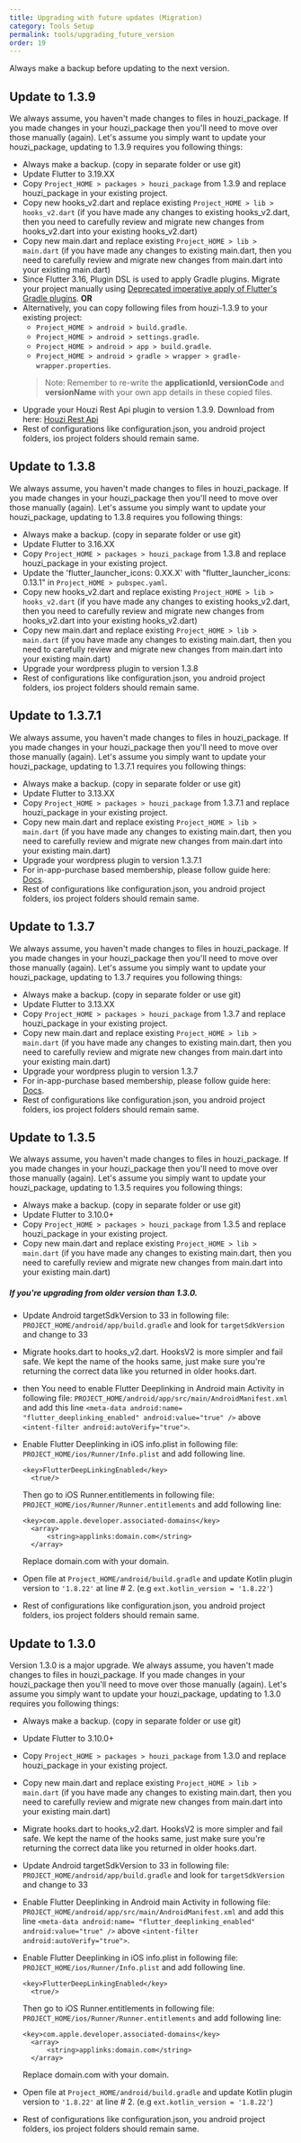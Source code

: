 ```yaml
---
title: Upgrading with future updates (Migration)
category: Tools Setup
permalink: tools/upgrading_future_version
order: 19
---
```


Always make a backup before updating to the next version.


## Update to 1.3.9

We always assume, you haven't made changes to files in houzi_package. If you made changes in your houzi_package then you'll need to move over those manually (again).
Let's assume you simply want to update your houzi_package, updating to 1.3.9 requires you following things:

- Always make a backup. (copy in separate folder or use git)
- Update Flutter to 3.19.XX 
- Copy `Project_HOME > packages > houzi_package` from 1.3.9 and replace houzi_package in your existing project.
- Copy new hooks_v2.dart and replace existing `Project_HOME > lib > hooks_v2.dart` (if you have made any changes to existing hooks_v2.dart, then you need to carefully review and migrate new changes from hooks_v2.dart into your existing hooks_v2.dart)
- Copy new main.dart and replace existing `Project_HOME > lib > main.dart` (if you have made any changes to existing main.dart, then you need to carefully review and migrate new changes from main.dart into your existing main.dart)
- Since Flutter 3.16, Plugin DSL is used to apply Gradle plugins. Migrate your project manually using [Deprecated imperative apply of Flutter's Gradle plugins](https://docs.flutter.dev/release/breaking-changes/flutter-gradle-plugin-apply). **OR**
- Alternatively, you can copy following files from houzi-1.3.9 to your existing project:
  - `Project_HOME > android > build.gradle`.
  - `Project_HOME > android > settings.gradle`.
  - `Project_HOME > android > app > build.gradle`.
  - `Project_HOME > android > gradle > wrapper > gradle-wrapper.properties`.
  > Note: Remember to re-write the **applicationId, versionCode** and **versionName** with your own app details in these copied files.
- Upgrade your Houzi Rest Api plugin to version 1.3.9. Download from here: [Houzi Rest Api](https://github.com/booleanbites/houzi-rest-api/releases/latest.zip)
- Rest of configurations like configuration.json, you android project folders, ios project folders should remain same.


## Update to 1.3.8

We always assume, you haven't made changes to files in houzi_package. If you made changes in your houzi_package then you'll need to move over those manually (again).
Let's assume you simply want to update your houzi_package, updating to 1.3.8 requires you following things:

- Always make a backup. (copy in separate folder or use git)
- Update Flutter to 3.16.XX 
- Copy `Project_HOME > packages > houzi_package` from 1.3.8 and replace houzi_package in your existing project.
- Update the 'flutter_launcher_icons: 0.XX.X' with "flutter_launcher_icons: 0.13.1" in `Project_HOME > pubspec.yaml`.
- Copy new hooks_v2.dart and replace existing `Project_HOME > lib > hooks_v2.dart` (if you have made any changes to existing hooks_v2.dart, then you need to carefully review and migrate new changes from hooks_v2.dart into your existing hooks_v2.dart)
- Copy new main.dart and replace existing `Project_HOME > lib > main.dart` (if you have made any changes to existing main.dart, then you need to carefully review and migrate new changes from main.dart into your existing main.dart)
- Upgrade your wordpress plugin to version 1.3.8
- Rest of configurations like configuration.json, you android project folders, ios project folders should remain same.


## Update to 1.3.7.1

We always assume, you haven't made changes to files in houzi_package. If you made changes in your houzi_package then you'll need to move over those manually (again).
Let's assume you simply want to update your houzi_package, updating to 1.3.7.1 requires you following things:

- Always make a backup. (copy in separate folder or use git)
- Update Flutter to 3.13.XX 
- Copy `Project_HOME > packages > houzi_package` from 1.3.7.1 and replace houzi_package in your existing project.
- Copy new main.dart and replace existing `Project_HOME > lib > main.dart` (if you have made any changes to existing main.dart, then you need to carefully review and migrate new changes from main.dart into your existing main.dart)
- Upgrade your wordpress plugin to version 1.3.7.1
- For in-app-purchase based membership, please follow guide here: [Docs](https://houzi-docs.booleanbites.com/tools/in_app_purchase).
- Rest of configurations like configuration.json, you android project folders, ios project folders should remain same.


## Update to 1.3.7

We always assume, you haven't made changes to files in houzi_package. If you made changes in your houzi_package then you'll need to move over those manually (again).
Let's assume you simply want to update your houzi_package, updating to 1.3.7 requires you following things:

- Always make a backup. (copy in separate folder or use git)
- Update Flutter to 3.13.XX 
- Copy `Project_HOME > packages > houzi_package` from 1.3.7 and replace houzi_package in your existing project.
- Copy new main.dart and replace existing `Project_HOME > lib > main.dart` (if you have made any changes to existing main.dart, then you need to carefully review and migrate new changes from main.dart into your existing main.dart)
- Upgrade your wordpress plugin to version 1.3.7
- For in-app-purchase based membership, please follow guide here: [Docs](https://houzi-docs.booleanbites.com/tools/in_app_purchase).
- Rest of configurations like configuration.json, you android project folders, ios project folders should remain same.


## Update to 1.3.5

We always assume, you haven't made changes to files in houzi_package. If you made changes in your houzi_package then you'll need to move over those manually (again).
Let's assume you simply want to update your houzi_package, updating to 1.3.5 requires you following things:

- Always make a backup. (copy in separate folder or use git)
- Update Flutter to 3.10.0+ 
- Copy `Project_HOME > packages > houzi_package` from 1.3.5 and replace houzi_package in your existing project.
- Copy new main.dart and replace existing `Project_HOME > lib > main.dart` (if you have made any changes to existing main.dart, then you need to carefully review and migrate new changes from main.dart into your existing main.dart)

##### If you're upgrading from older version than 1.3.0.
- Update Android targetSdkVersion to 33 in following file:  `PROJECT_HOME/android/app/build.gradle` and look for `targetSdkVersion` and change to 33
- Migrate hooks.dart to hooks_v2.dart. HooksV2 is more simpler and fail safe. We kept the name of the hooks same, just make sure you're returning the correct data like you returned in older hooks.dart.
- then You need to enable Flutter Deeplinking in Android main Activity in following file:  `PROJECT_HOME/android/app/src/main/AndroidManifest.xml` and add this line `<meta-data android:name= "flutter_deeplinking_enabled" android:value="true" />` above `<intent-filter android:autoVerify="true">`.
- Enable Flutter Deeplinking in iOS info.plist in following file:  `PROJECT_HOME/ios/Runner/Info.plist` and add following line.
  ```
  <key>FlutterDeepLinkingEnabled</key>
    <true/>
  ```
  Then go to iOS Runner.entitlements in following file:  `PROJECT_HOME/ios/Runner/Runner.entitlements` and add following line:
  ```
  <key>com.apple.developer.associated-domains</key>
	<array>
		<string>applinks:domain.com</string>
	</array>
  ```
  Replace domain.com with your domain.
- Open file at `Project_HOME/android/build.gradle` and update Kotlin plugin version to `'1.8.22'` at line # 2. (e.g `ext.kotlin_version = '1.8.22'`)

- Rest of configurations like configuration.json, you android project folders, ios project folders should remain same.

## Update to 1.3.0

Version 1.3.0 is a major upgrade. We always assume, you haven't made changes to files in houzi_package. If you made changes in your houzi_package then you'll need to move over those manually (again).
Let's assume you simply want to update your houzi_package, updating to 1.3.0 requires you following things:

- Always make a backup. (copy in separate folder or use git)
- Update Flutter to 3.10.0+ 
- Copy `Project_HOME > packages > houzi_package` from 1.3.0 and replace houzi_package in your existing project.
- Copy new main.dart and replace existing `Project_HOME > lib > main.dart` (if you have made any changes to existing main.dart, then you need to carefully review and migrate new changes from main.dart into your existing main.dart)
- Migrate hooks.dart to hooks_v2.dart. HooksV2 is more simpler and fail safe. We kept the name of the hooks same, just make sure you're returning the correct data like you returned in older hooks.dart.
- Update Android targetSdkVersion to 33 in following file:  `PROJECT_HOME/android/app/build.gradle` and look for `targetSdkVersion` and change to 33
- Enable Flutter Deeplinking in Android main Activity in following file:  `PROJECT_HOME/android/app/src/main/AndroidManifest.xml` and add this line `<meta-data android:name= "flutter_deeplinking_enabled" android:value="true" />` above `<intent-filter android:autoVerify="true">`.
- Enable Flutter Deeplinking in iOS info.plist in following file:  `PROJECT_HOME/ios/Runner/Info.plist` and add following line.
  ```
  <key>FlutterDeepLinkingEnabled</key>
    <true/>
  ```
  Then go to iOS Runner.entitlements in following file:  `PROJECT_HOME/ios/Runner/Runner.entitlements` and add following line:
  ```
  <key>com.apple.developer.associated-domains</key>
	<array>
		<string>applinks:domain.com</string>
	</array>
  ```
  Replace domain.com with your domain.
- Open file at `Project_HOME/android/build.gradle` and update Kotlin plugin version to `'1.8.22'` at line # 2. (e.g `ext.kotlin_version = '1.8.22'`)

- Rest of configurations like configuration.json, you android project folders, ios project folders should remain same.




